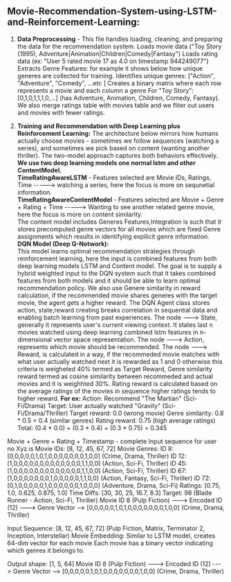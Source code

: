 ## Movie-Recommendation-System-using-LSTM-and-Reinforcement-Learning:

1. **Data Preprocessing** - 
This file handles loading, cleaning, and preparing the data for the recommendation system.
Loads movie data ("Toy Story (1995), Adventure|Animation|Children|Comedy|Fantasy")
Loads rating data (ex: "User 5 rated movie 17 as 4.0 on timestamp 944249077")
Extracts Genre Features: for example it shows below how unique generes are collected for training.
Identifies unique genres: ["Action", "Adventure", "Comedy", ...etc ]
Creates a binary matrix where each row represents a movie and each column a genre
For "Toy Story": [0,1,0,1,1,1,0,...] (has Adventure, Animation, Children, Comedy, Fantasy). 
We also merge ratings table with movies table and we fliter out users and movies with fewer ratings.

2. **Training and Recommendation with Deep Learning plus Reinforcement Learning:**
The architecture below mirrors how humans actually choose movies - sometimes we follow sequences (watching a series), and sometimes we pick based on content (wanting another thriller). The two-model approach captures both behaviors 
effectively.
**We use two deep learning models one normal lstm and other ContentModel**,  
**TimeRatingAwareLSTM** - Features selected are Movie IDs, Ratings, Time	-----> watching a series, here the focus is more on sequnetial information.  
**TimeRatingAwareContentModel** - Features selected are Movie + Genre + Rating + Time -----> Wanting to see another related genre movie, here the focus is more on content similarity.  
The content model includes Generes Features,Integration is such that it stores precomputed genre vectors for all movies which are fixed Genre assignments which results in identifying expilicit genre information.  
**DQN Model (Deep Q-Network):**  
This model learns optimal recommendation strategies through reinforcement learning, here the input is combined features from both deep learning models LSTM and Content model.
The goal is to supply a hybrid weighted input to the DQN system such that it takes combined features from both models and it should be able to learn optimal recommendation policy.
We also use Genere similarity in reward calculation, if the recommended movie shares generes with the target movie, the agent gets a higher reward. 
The DQN Agent class stores action, state,reward creating breaks correlation in sequential data and enabling batch learning from past experiences.
The node ---> State, generally it represents user's current viewing context. It states last n movies watched using deep learning combined lstm features in n-dimensional vector space representation.
The node ---> Action, represents which movie should be recommended.
The node ---> Reward, is calculated in a way, if the recommeded movie matches with what user actually watched next it is rewarded as 1 and 0 otherwise this criteria is weigheted 40% termed as Target Reward, Genre similarity reward termed as cosine similarity between recommeded and actual movies and it is weighhted 30%. Rating reward is calculated based on the average ratings of the movies in sequence higher ratings tends to higher reward.
**For ex:**
Action: Recommend "The Martian" (Sci-Fi/Drama)
Target: User actually watched "Gravity" (Sci-Fi/Drama/Thriller)
Target reward: 0.0 (wrong movie)
Genre similarity: 0.8 * 0.5 = 0.4 (similar genres)
Rating reward: 0.75 (high average ratings)
Total: (0.4 * 0.0) + (0.3 * 0.4) + (0.3 * 0.75) = 0.345






 
Movie + Genre + Rating + Timestamp - complete Input sequence for user no Xyz is
Movie IDs: [8, 12, 45, 67, 72]
Movie Genres:
ID 8: [0,0,0,0,0,1,0,1,0,0,0,0,0,0,0,1,0,0] (Crime, Drama, Thriller)
ID 12: [1,0,0,0,0,0,0,0,0,0,0,0,0,0,1,1,0,0] (Action, Sci-Fi, Thriller)
ID 45: [1,0,0,0,0,0,0,0,0,0,0,0,0,0,1,1,0,0] (Action, Sci-Fi, Thriller)
ID 67: [1,0,0,0,0,0,0,0,1,0,0,0,0,0,1,1,0,0] (Action, Fantasy, Sci-Fi, Thriller)
ID 72: [0,1,0,0,0,0,0,1,0,0,0,0,0,0,1,0,0,0] (Adventure, Drama, Sci-Fi)
Ratings: [0.75, 1.0, 0.625, 0.875, 1.0]
Time Diffs: [30, 30, 25, 16.7, 8.3]
Target: 98 (Blade Runner - Action, Sci-Fi, Thriller)
Movie ID 8 (Pulp Fiction) ---> Encoded ID (12)  ---> Genre Vector --> [0,0,0,0,0,1,0,1,0,0,0,0,0,0,0,1,0,0] (Crime, Drama, Thriller)

   Input Sequence: [8, 12, 45, 67, 72] (Pulp Fiction, Matrix, Terminator 2, Inception, Interstellar)
   Movie Embedding: Similar to LSTM model, creates 64-dim vector for each movie
   Each movie has a binary vector indicating which genres it belongs to.

Output shape: [1, 5, 64]
Movie ID 8 (Pulp Fiction) ---> Encoded ID (12)  ---> Genre Vector --> [0,0,0,0,0,1,0,1,0,0,0,0,0,0,0,1,0,0] (Crime, Drama, Thriller)

